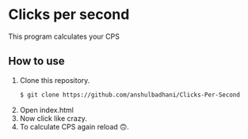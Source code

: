 # Clicks per second
This program calculates your CPS

## How to use
1. Clone this repository. 
    ```bash
    $ git clone https://github.com/anshulbadhani/Clicks-Per-Second
    ```
2. Open index.html
3. Now click like crazy.
4. To calculate CPS again reload 🙃.
